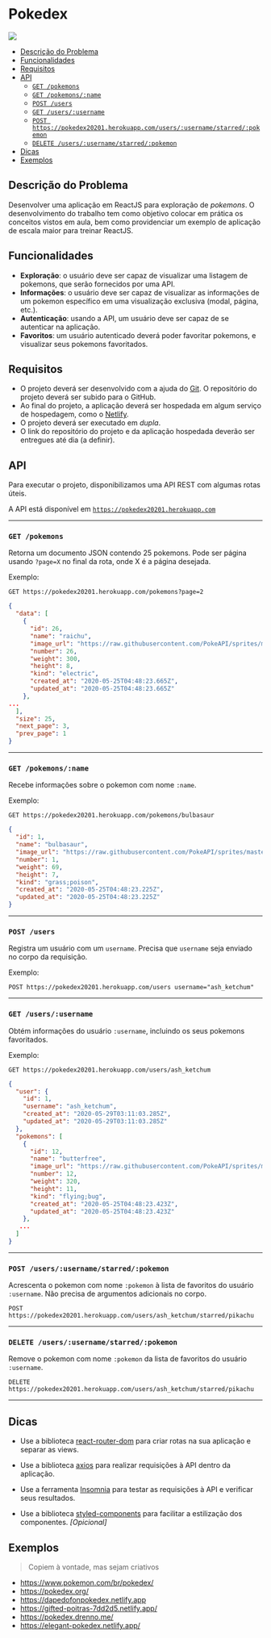 # Pokedex

![](https://i.redd.it/hup9hsnlw7311.jpg)

- [Descrição do Problema](#descri--o-do-problema)
- [Funcionalidades](#funcionalidades)
- [Requisitos](#requisitos)
- [API](#api)
  * [`GET /pokemons`](#get-pokemons)
  * [`GET /pokemons/:name`](#get-pokemonsname)
  * [`POST /users`](#post-users)
  * [`GET /users/:username`](#get-usersusername)
  * [`POST https://pokedex20201.herokuapp.com/users/:username/starred/:pokemon`](#post-usersusernamestarredpokemon)
  * [`DELETE /users/:username/starred/:pokemon`](#delete-usersusernamestarredpokemon)
- [Dicas](#dicas)
- [Exemplos](#exemplos)

## Descrição do Problema

Desenvolver uma aplicação em ReactJS para exploração de _pokemons_. O desenvolvimento do trabalho tem como objetivo colocar em prática os conceitos vistos em aula, bem como providenciar um exemplo de aplicação de escala maior para treinar ReactJS.

## Funcionalidades

- **Exploração**: o usuário deve ser capaz de visualizar uma listagem de pokemons, que serão fornecidos por uma API.
- **Informações**: o usuário deve ser capaz de visualizar as informações de um pokemon específico em uma visualização exclusiva (modal, página, etc.).
- **Autenticação**: usando a API, um usuário deve ser capaz de se autenticar na aplicação.
- **Favoritos**: um usuário autenticado deverá poder favoritar pokemons, e visualizar seus pokemons favoritados.

## Requisitos

- O projeto deverá ser desenvolvido com a ajuda do [Git](https://brennop.github.io/wiki/#/git/guia). O repositório do projeto deverá ser subido para o GitHub.
- Ao final do projeto, a aplicação deverá ser hospedada em algum serviço de hospedagem, como o [Netlify](https://www.netlify.com/).
- O projeto deverá ser executado em _dupla_.
- O link do repositório do projeto e da aplicação hospedada deverão ser entregues até dia (a definir).

## API

Para executar o projeto, disponibilizamos uma API REST com algumas rotas úteis.

A API está disponível em [`https://pokedex20201.herokuapp.com`](https://pokedex20201.herokuapp.com)

---

### `GET /pokemons`

Retorna um documento JSON contendo 25 pokemons. Pode ser página usando `?page=X` no final da rota, onde X é a página desejada.

Exemplo:

```
GET https://pokedex20201.herokuapp.com/pokemons?page=2
```

```json
{
  "data": [
    {
      "id": 26,
      "name": "raichu",
      "image_url": "https://raw.githubusercontent.com/PokeAPI/sprites/master/sprites/pokemon/26.png",
      "number": 26,
      "weight": 300,
      "height": 8,
      "kind": "electric",
      "created_at": "2020-05-25T04:48:23.665Z",
      "updated_at": "2020-05-25T04:48:23.665Z"
    },
...
  ],
  "size": 25,
  "next_page": 3,
  "prev_page": 1
}
```

---

### `GET /pokemons/:name`

Recebe informações sobre o pokemon com nome `:name`.


Exemplo:

```
GET https://pokedex20201.herokuapp.com/pokemons/bulbasaur
```

```json
{
  "id": 1,
  "name": "bulbasaur",
  "image_url": "https://raw.githubusercontent.com/PokeAPI/sprites/master/sprites/pokemon/1.png",
  "number": 1,
  "weight": 69,
  "height": 7,
  "kind": "grass;poison",
  "created_at": "2020-05-25T04:48:23.225Z",
  "updated_at": "2020-05-25T04:48:23.225Z"
}
```

---

### `POST /users`

Registra um usuário com um `username`. Precisa que `username` seja enviado no corpo da requisição.

Exemplo:

```
POST https://pokedex20201.herokuapp.com/users username="ash_ketchum"
```

---

### `GET /users/:username`

Obtém informações do usuário `:username`, incluindo os seus pokemons favoritados.

Exemplo:

```
GET https://pokedex20201.herokuapp.com/users/ash_ketchum
```

```json
{
  "user": {
    "id": 1,
    "username": "ash_ketchum",
    "created_at": "2020-05-29T03:11:03.285Z",
    "updated_at": "2020-05-29T03:11:03.285Z"
  },
  "pokemons": [
    {
      "id": 12,
      "name": "butterfree",
      "image_url": "https://raw.githubusercontent.com/PokeAPI/sprites/master/sprites/pokemon/12.png",
      "number": 12,
      "weight": 320,
      "height": 11,
      "kind": "flying;bug",
      "created_at": "2020-05-25T04:48:23.423Z",
      "updated_at": "2020-05-25T04:48:23.423Z"
    },
   ...
  ]
}
```

---

### `POST /users/:username/starred/:pokemon`

Acrescenta o pokemon com nome `:pokemon` à lista de favoritos do usuário `:username`. Não precisa de argumentos adicionais no corpo.


```
POST https://pokedex20201.herokuapp.com/users/ash_ketchum/starred/pikachu
```

---

### `DELETE /users/:username/starred/:pokemon`

Remove o pokemon com nome `:pokemon` da lista de favoritos do usuário `:username`.

```
DELETE https://pokedex20201.herokuapp.com/users/ash_ketchum/starred/pikachu
```

---

## Dicas

- Use a biblioteca [react-router-dom](https://reactrouter.com/web/guides/quick-start) para criar rotas na sua aplicação e separar as views.

- Use a biblioteca [axios](https://github.com/axios/axios) para realizar requisições à API dentro da aplicação.

- Use a ferramenta [Insomnia](https://insomnia.rest/) para testar as requisições à API e verificar seus resultados.

- Use a biblioteca [styled-components](https://styled-components.com/) para facilitar a estilização dos componentes. _[Opicional]_

## Exemplos 

> Copiem à vontade, mas sejam criativos

- https://www.pokemon.com/br/pokedex/
- https://pokedex.org/
- https://dapedofonpokedex.netlify.app
- https://gifted-poitras-7dd2d5.netlify.app/
- https://pokedex.drenno.me/
- https://elegant-pokedex.netlify.app/
